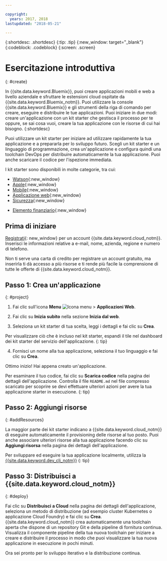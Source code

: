 ```yaml
---

copyright:
  years: 2017, 2018
lastupdated: "2018-05-21"

---
```


{:shortdesc: .shortdesc}
{:tip: .tip}
{:new_window: target="_blank"}
{:codeblock: .codeblock}
{:screen: .screen}

# Esercitazione introduttiva
{: #create}

In {{site.data.keyword.Bluemix}}, puoi creare applicazioni mobili e web a livello aziendale e sfruttare le estensioni cloud ospitate da {{site.data.keyword.Bluemix_notm}}. Puoi utilizzare la console {{site.data.keyword.Bluemix}} e gli strumenti della riga di comando per creare, eseguire e distribuire le tue applicazioni. Puoi iniziare in due modi: creare un'applicazione con un kit starter che gestisca il processo per te oppure, se sai cosa vuoi, creare la tua applicazione con le risorse di cui hai bisogno.
{:shortdesc}

Puoi utilizzare un kit starter per iniziare ad utilizzare rapidamente la tua applicazione e a prepararla per lo sviluppo futuro. Scegli un kit starter e un linguaggio di programmazione, crea un'applicazione e configura quindi una toolchain DevOps per distribuire automaticamente la tua applicazione. Puoi anche scaricare il codice per l'ispezione immediata.

I kit starter sono disponibili in molte categorie, tra cui:

* [Watson](https://console.bluemix.net/developer/watson){:new_window}
* [Apple](https://console.bluemix.net/developer/appledevelopment){:new_window}
* [Mobile](https://console.bluemix.net/developer/mobile){:new_window}
* [Applicazione web](https://console.bluemix.net/developer/appservice){:new_window}
* [Sicurezza](https://console.bluemix.net/developer/security){:new_window}
<!--* [Watson Data Platform developer console](https://console.bluemix.net/developer/dataplatform)-->
* [Elemento finanziario](https://console.bluemix.net/developer/finance){:new_window}

## Prima di iniziare

[Registrati](https://console.bluemix.net){: new_window} per un account {{site.data.keyword.cloud_notm}}. Inserisci le informazioni relative a e-mail, nome, azienda, regione e numero di telefono.

Non ti serve una carta di credito per registrare un account gratuito, ma inserirla ti dà accesso a più risorse e ti rende più facile la comprensione di tutte le offerte di {{site.data.keyword.cloud_notm}}.

## Passo 1: Crea un'applicazione
{: #project}

1. Fai clic sull'icona **Menu** ![Icona menu](../icons/icon_hamburger.svg) > **Applicazioni Web**.

2. Fai clic su **Inizia subito** nella sezione **Inizia dal web**.

3. Seleziona un kit starter di tua scelta, leggi i dettagli e fai clic su **Crea**.

  Per visualizzare ciò che è incluso nel kit starter, espandi il tile nel dashboard dei kit starter del servizio dell'applicazione.
  {: tip}

4. Fornisci un nome alla tua applicazione, seleziona il tuo linguaggio e fai clic su **Crea**.

Ottimo inizio! Hai appena creato un'applicazione.

Per esaminare il tuo codice, fai clic su **Scarica codice** nella pagina dei dettagli dell'applicazione. Controlla il file `README.md` nel file compresso scaricato per scoprire se devi effettuare ulteriori azioni per avere la tua applicazione starter in esecuzione.
{: tip}

## Passo 2: Aggiungi risorse
{: #addResources}

La maggior parte dei kit starter indicano a {{site.data.keyword.cloud_notm}} di eseguire automaticamente il provisioning delle risorse al tuo posto. Puoi anche associare ulteriori risorse alla tua applicazione facendo clic su **Aggiungi risorsa** nella pagina dei dettagli dell'applicazione.

Per sviluppare ed eseguire la tua applicazione localmente, utilizza la [{{site.data.keyword.dev_cli_notm}}](../cli/idt/index.html)
{: tip}

## Passo 3: Distribuisci a {{site.data.keyword.cloud_notm}}
{: #deploy}

Fai clic su **Distribuisci a Cloud** nella pagina dei dettagli dell'applicazione, seleziona un metodo di distribuzione (ad esempio cluster Kubernetes o applicazione Cloud Foundry) e fai clic su **Crea**. {{site.data.keyword.cloud_notm}} crea automaticamente una toolchain aperta che dispone di un repository Git e della pipeline di fornitura continua. Visualizza il componente pipeline della tua nuova toolchain per iniziare a creare e distribuire il processo in modo che puoi visualizzare la tua nuova applicazione in esecuzione in pochi minuti.

Ora sei pronto per lo sviluppo iterativo e la distribuzione continua.
